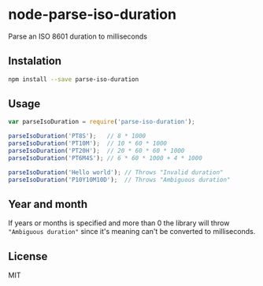 # node-parse-iso-duration

Parse an ISO 8601 duration to milliseconds

## Instalation

```sh
npm install --save parse-iso-duration
```

## Usage

```javascript
var parseIsoDuration = require('parse-iso-duration');

parseIsoDuration('PT8S');   // 8 * 1000
parseIsoDuration('PT10M');  // 10 * 60 * 1000
parseIsoDuration('PT20H');  // 20 * 60 * 60 * 1000
parseIsoDuration('PT6M4S'); // 6 * 60 * 1000 + 4 * 1000

parseIsoDuration('Hello world'); // Throws "Invalid duration"
parseIsoDuration('P10Y10M10D');  // Throws "Ambiguous duration"
```

## Year and month

If years or months is specified and more than 0 the library will throw `"Ambiguous duration"` since it's meaning can't be converted to milliseconds.

## License

MIT
